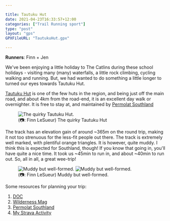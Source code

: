 ```yaml
---

title: Tautuku Hut
date: 2021-04-23T16:33:57+12:00
categories: ["Trail Running sport"]
type: "post"
layout: "gps"
GPXFileURL: "TautukuHut.gpx"

---
```


__Runners__: Finn + Jen

We've been enjoying a little holiday to The Catlins during these school holidays - visiting many (many) waterfalls,  a little rock climbing, cycling walking and running. But, we had wanted to do something a little longer to turned our eyes towards Tautuku Hut.

[Tautuku Hut](https://www.doc.govt.nz/parks-and-recreation/places-to-go/otago/places/catlins-coastal-area/things-to-do/tautuku-hut/) is one of the few huts in the region, and being just off the main road, and about 4km from the road-end, it is an excellent day walk or overnighter. It is free to stay at, and maintained by [Permolat Southland](https://permolatsouthland.nz/home/huts-and-tracks/hut-list/tautuku-hut/)

<figure>
 <img src="tautuku-hut.jpeg" alt="The quirky Tautuku Hut."/>
 <figcaption>(📷: Finn LeSueur) The quirky Tautuku Hut</figcaption>
</figure>


The track has an elevation gain of around ~365m on the round trip, making it not too strenuous for the less-fit people out there. The track is extremely well marked, with plentiful orange triangles. It is however, quite muddy. I think this is expected for Southland, though! If you know that going in, you'll have quite a nice time. It took us ~45min to run in, and about ~40min to run out. So, all in all, a great wee-trip!

<figure>
 <img src="tautuku-track.jpeg" alt="Muddy but well-formed."/>
 <img src="tautuku-track2.jpeg" alt="Muddy but well-formed."/>
 <figcaption>(📷: Finn LeSueur) Muddy but well-formed.</figcaption>
</figure>

Some resources for planning your trip:

1. [DOC](https://www.doc.govt.nz/parks-and-recreation/places-to-go/otago/places/catlins-coastal-area/things-to-do/tautuku-hut/)
2. [Wilderness Mag](https://www.wildernessmag.co.nz/trip/tautuku-hut-catlins-conservation-park/)
3. [Permolat Southland](https://permolatsouthland.nz/home/huts-and-tracks/hut-list/tautuku-hut/)
4. [My Strava Activity](https://www.strava.com/activities/5175382936?share_sig=A8EB78441619141773&utm_medium=social&utm_source=ios_share)
